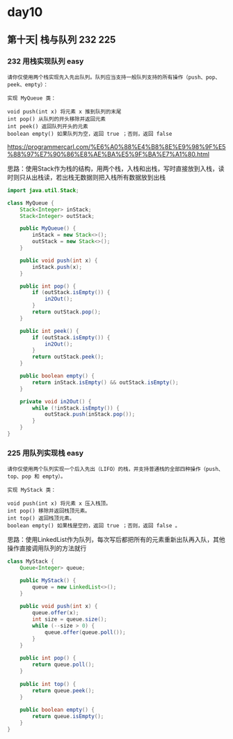 # day10

## 第十天| 栈与队列 232 225

### 232 用栈实现队列 easy
```
请你仅使用两个栈实现先入先出队列。队列应当支持一般队列支持的所有操作（push、pop、peek、empty）：

实现 MyQueue 类：

void push(int x) 将元素 x 推到队列的末尾
int pop() 从队列的开头移除并返回元素
int peek() 返回队列开头的元素
boolean empty() 如果队列为空，返回 true ；否则，返回 false
```
https://programmercarl.com/%E6%A0%88%E4%B8%8E%E9%98%9F%E5%88%97%E7%90%86%E8%AE%BA%E5%9F%BA%E7%A1%80.html

思路：使用Stack作为栈的结构，用两个栈，入栈和出栈，写时直接放到入栈，读时则只从出栈读，若出栈无数据则把入栈所有数据放到出栈

```java
import java.util.Stack;

class MyQueue {
    Stack<Integer> inStack;
    Stack<Integer> outStack;

    public MyQueue() {
        inStack = new Stack<>();
        outStack = new Stack<>();
    }

    public void push(int x) {
        inStack.push(x);
    }

    public int pop() {
        if (outStack.isEmpty()) {
            in2Out();
        }
        return outStack.pop();
    }

    public int peek() {
        if (outStack.isEmpty()) {
            in2Out();
        }
        return outStack.peek();
    }

    public boolean empty() {
        return inStack.isEmpty() && outStack.isEmpty();
    }

    private void in2Out() {
        while (!inStack.isEmpty()) {
            outStack.push(inStack.pop());
        }
    }
}
```

### 225 用队列实现栈 easy
```
请你仅使用两个队列实现一个后入先出（LIFO）的栈，并支持普通栈的全部四种操作（push、top、pop 和 empty）。

实现 MyStack 类：

void push(int x) 将元素 x 压入栈顶。
int pop() 移除并返回栈顶元素。
int top() 返回栈顶元素。
boolean empty() 如果栈是空的，返回 true ；否则，返回 false 。
```
思路：使用LinkedList作为队列，每次写后都把所有的元素重新出队再入队，其他操作直接调用队列的方法就行
```java
class MyStack {
    Queue<Integer> queue;

    public MyStack() {
        queue = new LinkedList<>();
    }
    
    public void push(int x) {
        queue.offer(x);
        int size = queue.size();
        while (--size > 0) {
            queue.offer(queue.poll());
        }
    }
    
    public int pop() {
        return queue.poll();
    }
    
    public int top() {
        return queue.peek();
    }
    
    public boolean empty() {
        return queue.isEmpty();
    }
}
```
